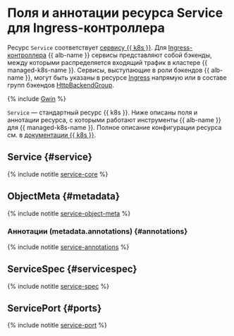 # Поля и аннотации ресурса Service для Ingress-контроллера

Ресурс `Service` соответствует [сервису {{ k8s }}](../../../managed-kubernetes/concepts/index.md#service). Для [Ingress-контроллера](../../../application-load-balancer/tools/k8s-ingress-controller/index.md) {{ alb-name }} сервисы представляют собой бэкенды, между которыми распределяется входящий трафик в кластере {{ managed-k8s-name }}. Сервисы, выступающие в роли бэкендов {{ alb-name }}, могут быть указаны в ресурсе [Ingress](../../../managed-kubernetes/alb-ref/ingress.md) напрямую или в составе групп бэкендов [HttpBackendGroup](../../../managed-kubernetes/alb-ref/http-backend-group.md).

{% include [Gwin](../../application-load-balancer/ingress-to-gwin-tip.md) %}

`Service` — стандартный ресурс {{ k8s }}. Ниже описаны поля и аннотации ресурса, с которыми работают инструменты {{ alb-name }} для {{ managed-k8s-name }}. Полное описание конфигурации ресурса см. в [документации {{ k8s }}](https://kubernetes.io/docs/reference/kubernetes-api/service-resources/service-v1/).

## Service {#service}

{% include notitle [service-core](../../../_includes/managed-kubernetes/alb-ref/service-core-for-ingress.md) %}

## ObjectMeta {#metadata}

{% include notitle [service-object-meta](../../../_includes/managed-kubernetes/alb-ref/service-object-meta.md) %}

### Аннотации (metadata.annotations) {#annotations}

{% include notitle [service-annotations](../../../_includes/managed-kubernetes/alb-ref/service-annotations.md) %}

## ServiceSpec {#servicespec}

{% include notitle [service-spec](../../../_includes/managed-kubernetes/alb-ref/service-spec.md) %}

## ServicePort {#ports}

{% include notitle [service-port](../../../_includes/managed-kubernetes/alb-ref/service-port.md) %}

